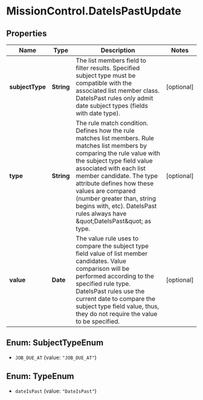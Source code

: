 # MissionControl.DateIsPastUpdate

## Properties
Name | Type | Description | Notes
------------ | ------------- | ------------- | -------------
**subjectType** | **String** | The list members field to filter results. Specified subject type must be compatible with the associated list member class. DateIsPast rules only admit date subject types (fields with date type). | [optional] 
**type** | **String** | The rule match condition. Defines how the rule matches list members. Rule matches list members by comparing the rule value with the subject type field value associated with each list member candidate. The type attribute defines how these values are compared (number greater than, string begins with, etc). DateIsPast rules always have \&quot;DateIsPast\&quot; as type. | [optional] 
**value** | **Date** | The value rule uses to compare the subject type field value of list member candidates. Value comparison will be performed according to the specified rule type. DateIsPast rules use the current date to compare the subject type field value, thus, they do not require the value to be specified. | [optional] 

<a name="SubjectTypeEnum"></a>
## Enum: SubjectTypeEnum

* `JOB_DUE_AT` (value: `"JOB_DUE_AT"`)


<a name="TypeEnum"></a>
## Enum: TypeEnum

* `dateIsPast` (value: `"DateIsPast"`)

